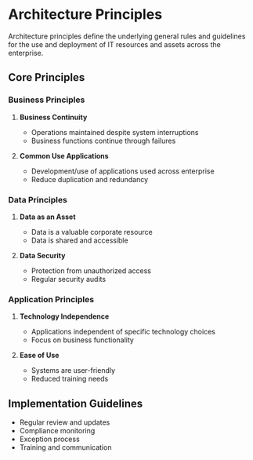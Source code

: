 # Architecture Principles

Architecture principles define the underlying general rules and guidelines for the use and deployment of IT resources and assets across the enterprise.

## Core Principles

### Business Principles
1. **Business Continuity**
    - Operations maintained despite system interruptions
    - Business functions continue through failures

2. **Common Use Applications**
    - Development/use of applications used across enterprise
    - Reduce duplication and redundancy

### Data Principles
1. **Data as an Asset**
    - Data is a valuable corporate resource
    - Data is shared and accessible

2. **Data Security**
    - Protection from unauthorized access
    - Regular security audits

### Application Principles
1. **Technology Independence**
    - Applications independent of specific technology choices
    - Focus on business functionality

2. **Ease of Use**
    - Systems are user-friendly
    - Reduced training needs

## Implementation Guidelines
- Regular review and updates
- Compliance monitoring
- Exception process
- Training and communication
